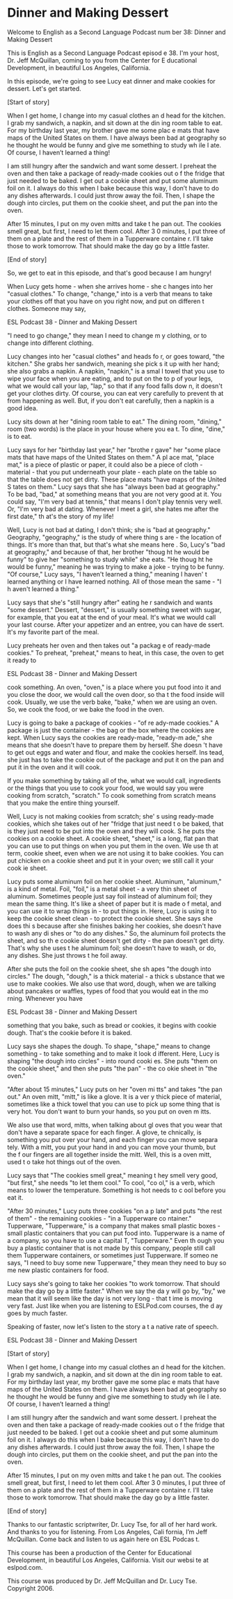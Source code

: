 # Dinner and Making Dessert

Welcome to English as a Second Language Podcast num ber 38: Dinner and Making Dessert 

This is English as a Second Language Podcast episod e 38. I'm your host, Dr. Jeff McQuillan, coming to you from the Center for E ducational Development, in beautiful Los Angeles, California.  

In this episode, we're going to see Lucy eat dinner  and make cookies for dessert. Let's get started. 

[Start of story] 

When I get home, I change into my casual clothes an d head for the kitchen.  I grab my sandwich, a napkin, and sit down at the din ing room table to eat.  For my birthday last year, my brother gave me some plac e mats that have maps of the United States on them.  I have always been bad at geography so he thought he would be funny and give me something to study wh ile I ate.  Of course, I haven’t learned a thing! 

I am still hungry after the sandwich and want some dessert.  I preheat the oven and then take a package of ready-made cookies out o f the fridge that just needed to be baked.  I get out a cookie sheet and put some  aluminum foil on it.  I always do this when I bake because this way, I don’t have to do any dishes afterwards.  I could just throw away the foil.  Then, I shape the dough into circles, put them on the cookie sheet, and put the pan into the oven.   

After 15 minutes, I put on my oven mitts and take t he pan out.  The cookies smell great, but first, I need to let them cool.  After 3 0 minutes, I put three of them on a plate and the rest of them in a Tupperware containe r.  I’ll take those to work tomorrow.  That should make the day go by a little faster. 

[End of story] 

So, we get to eat in this episode, and that's good because I am hungry! 

When Lucy gets home - when she arrives home - she c hanges into her "casual clothes."  To change, "change," into is a verb that  means to take your clothes off that you have on you right now, and put on differen t clothes.  Someone may say,  

ESL Podcast 38 - Dinner and Making Dessert 

"I need to go change," they mean I need to change m y clothing, or to change into different clothing. 

Lucy changes into her "casual clothes" and heads fo r, or goes toward, "the kitchen."  She grabs her sandwich, meaning she pick s it up with her hand; she also grabs a napkin.  A napkin, "napkin," is a smal l towel that you use to wipe your face when you are eating, and to put on the to p of your legs, what we would call your lap, "lap," so that if any food falls dow n, it doesn't get your clothes dirty. Of course, you can eat very carefully to prevent th at from happening as well. But, if you don't eat carefully, then a napkin is a  good idea. 

Lucy sits down at her "dining room table to eat."  The dining room, "dining," room (two words) is the place in your house where you ea t.  To dine, "dine," is to eat. 

Lucy says for her "birthday last year," her "brothe r gave" her "some place mats that have maps of the United States on them."  A pl ace mat, "place mat," is a piece of plastic or paper, it could also be a piece  of cloth - material - that you put underneath your plate - each plate on the table so that the table does not get dirty.  These place mats "have maps of the United S tates on them."  Lucy says that she has "always been bad at geography."  To be  bad, "bad," at something means that you are not very good at it.  You could say, "I'm very bad at tennis," that means I don't play tennis very well.  Or, "I'm  very bad at dating.  Whenever I meet a girl, she hates me after the first date," th at's the story of my life! 

Well, Lucy is not bad at dating, I don't think; she  is "bad at geography." Geography, "geography," is the study of where thing s are - the location of things. It's more than that, but that's what she means here .  So, Lucy's "bad at geography," and because of that, her brother "thoug ht he would be funny" to give her "something to study while" she eats.  "He thoug ht he would be funny," meaning he was trying to make a joke - trying to be  funny.  "Of course," Lucy says, "I haven't learned a thing," meaning I haven' t learned anything or I have learned nothing.  All of those mean the same - "I h aven't learned a thing." 

Lucy says that she's "still hungry after" eating he r sandwich and wants "some dessert."  Dessert, "dessert," is usually something  sweet with sugar, for example, that you eat at the end of your meal.  It's what we  would call your last course. After your appetizer and an entree, you can have de ssert.  It's my favorite part of the meal. 

Lucy preheats her oven and then takes out "a packag e of ready-made cookies." To preheat, "preheat," means to heat, in this case,  the oven to get it ready to  

ESL Podcast 38 - Dinner and Making Dessert 

cook something.  An oven, "oven," is a place where you put food into it and you close the door, we would call the oven door, so tha t the food inside will cook. Usually, we use the verb bake, "bake," when we are using an oven.  So, we cook the food, or we bake the food in the oven. 

Lucy is going to bake a package of cookies - "of re ady-made cookies."  A package is just the container - the bag or the box where the cookies are kept. When Lucy says the cookies are ready-made, "ready-m ade," she means that she doesn't have to prepare them by herself.  She doesn 't have to get out eggs and water and flour, and make the cookies herself.  Ins tead, she just has to take the cookie out of the package and put it on the pan and  put it in the oven and it will cook.   

If you make something by taking all of the, what we  would call, ingredients or the things that you use to cook your food, we would say  you were cooking from scratch, "scratch."  To cook something from scratch  means that you make the entire thing yourself. 

Well, Lucy is not making cookies from scratch; she' s using ready-made cookies, which she takes out of her "fridge that just need t o be baked, that is they just need to be put into the oven and they will cook.  S he puts the cookies on a cookie sheet.  A cookie sheet, "sheet," is a long, flat pan that you can use to put things on when you put them in the oven.  We use th at term, cookie sheet, even when we are not using it to bake cookies.  You can put chicken on a cookie sheet and put it in your oven; we still call it your cook ie sheet. 

Lucy puts some aluminum foil on her cookie sheet.  Aluminum, "aluminum," is a kind of metal.  Foil, "foil," is a metal sheet - a very thin sheet of aluminum. Sometimes people just say foil instead of aluminum foil; they mean the same thing.  It's like a sheet of paper but it is made o f metal, and you can use it to wrap things in - to put things in.  Here, Lucy is using it to keep the cookie sheet clean - to protect the cookie sheet.  She says she does thi s because after she finishes baking her cookies, she doesn't have to wash any di shes or "to do any dishes." So, the aluminum foil protects the sheet, and so th e cookie sheet doesn't get dirty - the pan doesn't get dirty.  That's why she uses t he aluminum foil; she doesn't have to wash, or do, any dishes.  She just throws t he foil away. 

After she puts the foil on the cookie sheet, she sh apes "the dough into circles." The dough, "dough," is a thick material - a thick s ubstance that we use to make cookies.  We also use that word, dough, when we are  talking about pancakes or waffles, types of food that you would eat in the mo rning.  Whenever you have  

ESL Podcast 38 - Dinner and Making Dessert 

something that you bake, such as bread or cookies, it begins with cookie dough. That's the cookie before it is baked. 

Lucy says she shapes the dough.  To shape, "shape,"  means to change something - to take something and to make it look d ifferent.  Here, Lucy is shaping "the dough into circles" - into round cooki es.  She puts "them on the cookie sheet," and then she puts "the pan" - the co okie sheet in "the oven." 

"After about 15 minutes," Lucy puts on her "oven mi tts" and takes "the pan out." An oven mitt, "mitt," is like a glove.  It is a ver y thick piece of material, sometimes like a thick towel that you can use to pick up some thing that is very hot.  You don't want to burn your hands, so you put on oven m itts.   

We also use that word, mitts, when talking about gl oves that you wear that don't have a separate space for each finger.  A glove, te chnically, is something you put over your hand, and each finger you can move separa tely.  With a mitt, you put your hand in and you can move your thumb, but the f our fingers are all together inside the mitt.  Well, this is a oven mitt, used t o take hot things out of the oven. 

Lucy says that "The cookies smell great," meaning t hey smell very good, "but first," she needs "to let them cool."  To cool, "co ol," is a verb, which means to lower the temperature.  Something is hot needs to c ool before you eat it. 

"After 30 minutes," Lucy puts three cookies "on a p late" and puts "the rest of them" - the remaining cookies - "in a Tupperware co ntainer."  Tupperware, "Tupperware," is a company that makes small plastic  boxes - small plastic containers that you can put food into.  Tupperware is a name of a company, so you have to use a capital T, "Tupperware."  Even th ough you buy a plastic container that is not made by this company, people still call them Tupperware containers, or sometimes just Tupperware.  If someo ne says, "I need to buy some new Tupperware," they mean they need to buy so me new plastic containers for food. 

Lucy says she's going to take her cookies "to work tomorrow.  That should make the day go by a little faster."  When we say the da y will go by, "by," we mean that it will seem like the day is not very long - that t ime is moving very fast.  Just like when you are listening to ESLPod.com courses, the d ay goes by much faster. 

Speaking of faster, now let's listen to the story a t a native rate of speech. 

ESL Podcast 38 - Dinner and Making Dessert 

[Start of story] 

When I get home, I change into my casual clothes an d head for the kitchen.  I grab my sandwich, a napkin, and sit down at the din ing room table to eat.  For my birthday last year, my brother gave me some plac e mats that have maps of the United States on them.  I have always been bad at geography so he thought he would be funny and give me something to study wh ile I ate.  Of course, I haven’t learned a thing! 

I am still hungry after the sandwich and want some dessert.  I preheat the oven and then take a package of ready-made cookies out o f the fridge that just needed to be baked.  I get out a cookie sheet and put some  aluminum foil on it.  I always do this when I bake because this way, I don’t have to do any dishes afterwards.  I could just throw away the foil.  Then, I shape the dough into circles, put them on the cookie sheet, and put the pan into the oven.   

After 15 minutes, I put on my oven mitts and take t he pan out.  The cookies smell great, but first, I need to let them cool.  After 3 0 minutes, I put three of them on a plate and the rest of them in a Tupperware containe r.  I’ll take those to work tomorrow.  That should make the day go by a little faster. 

[End of story] 

Thanks to our fantastic scriptwriter, Dr. Lucy Tse,  for all of her hard work. And thanks to you for listening. From Los Angeles, Cali fornia, I’m Jeff McQuillan. Come back and listen to us again here on ESL Podcas t. 

This course has been a production of the Center for  Educational Development, in beautiful Los Angeles, California.  Visit our websi te at eslpod.com. 

This course was produced by Dr. Jeff McQuillan and Dr. Lucy Tse.  Copyright 2006.

